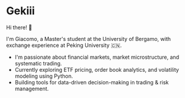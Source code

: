 # Gekiii
Hi there! 👋 

I'm Giacomo, a Master's student at the University of Bergamo, with exchange experience at Peking University 🇨🇳.

- I'm passionate about financial markets, market microstructure, and systematic trading.
- Currently exploring ETF pricing, order book analytics, and volatility modeling using Python.
- Building tools for data-driven decision-making in trading & risk management.

